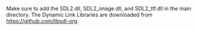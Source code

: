 Make sure to add the SDL2.dll, SDL2_image.dll, and SDL2_ttf.dll in the main directory.
The Dynamic Link Libraries are downloaded from https://github.com/libsdl-org.
